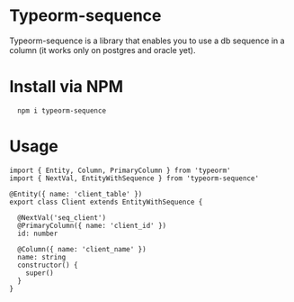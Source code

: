 # Typeorm-sequence

Typeorm-sequence is a library that enables you to use a db sequence in a column (it works only on postgres and oracle yet).

# Install via NPM

```
  npm i typeorm-sequence
```

# Usage

```
import { Entity, Column, PrimaryColumn } from 'typeorm'
import { NextVal, EntityWithSequence } from 'typeorm-sequence'

@Entity({ name: 'client_table' })
export class Client extends EntityWithSequence {

  @NextVal('seq_client')
  @PrimaryColumn({ name: 'client_id' })
  id: number

  @Column({ name: 'client_name' })
  name: string
  constructor() {
    super()
  }
}
```
